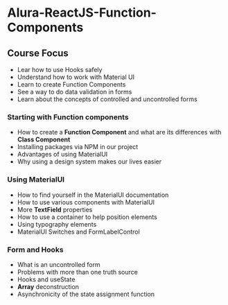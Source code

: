 # Alura-ReactJS-Function-Components

## Course Focus

 - Lear how to use Hooks safely
 - Understand how to work with Material UI
 - Learn to create Function Components
 - See a way to do data validation in forms
 - Learn about the concepts of controlled and uncontrolled forms

 ### Starting with Function components

 - How to create a **Function Component** and what are its differences with **Class Component**
 - Installing packages via NPM in our project
 - Advantages of using MaterialUI
 - Why using a design system makes our lives easier

 ### Using MaterialUI

 - How to find yourself in the MaterialUI documentation
 - How to use various components with MaterialUI
 - More **TextField** properties
 - How to use a container to help position elements
 - Using typography elements
 - MaterialUI Switches and FormLabelControl

 ### Form and Hooks

 - What is an uncontrolled form
 - Problems with more than one truth source
 - Hooks and useState
 - **Array** deconstruction
 - Asynchronicity of the state assignment function